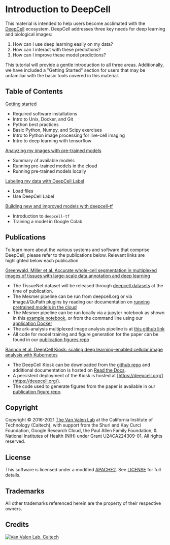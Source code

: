 # Introduction to DeepCell

This material is intended to help users become acclimated with the [DeepCell](https://www.deepcell.org/about) ecosystem. DeepCell addresses three key needs for deep learning and biological images:

1. How can I use deep learning easily on my data?
2. How can I interact with these predictions?
3. How can I improve these model predictions?

This tutorial will provide a gentle introduction to all three areas. Additionally, we have included a "Getting Started" section for users that may be unfamiliar with the basic tools covered in this material.

## Table of Contents

[Getting started](./getting_started)

* Required software installations
* Intro to Unix, Docker, and Git
* Python best practices
* Basic Python, Numpy, and Scipy exercises
* Intro to Python image processing for live-cell imaging
* Intro to deep learning with tensorflow

[Analyzing my images with pre-trained models](./pretrained_models)

* Summary of available models
* Running pre-trained models in the cloud
* Running pre-trained models locally

[Labeling my data with DeepCell Label](./data_labeling)

* Load files
* Use DeepCell Label

[Building new and improved models with deepcell-tf](./model_training)

* Introduction to `deepcell-tf`
* Training a model in Google Colab

## Publications

To learn more about the various systems and software that comprise DeepCell, please refer to the publications below. Relevant links are highlighted below each publication

[Greenwald, Miller et al. Accurate whole-cell segmentation in multiplexed images of tissues with large-scale data annotation and deep learning](https://www.biorxiv.org/content/10.1101/2021.03.01.431313v2)

* The TissueNet dataset will be released through [deepcell.datasets](https://datasets.deepcell.org) at the time of publication.
* The Mesmer pipeline can be run from deepcell.org or via ImageJ/QuPath plugins by reading our documentation on [running pretrained models in the cloud](./pretrained_models#running-pre-trained-models-in-the-cloud)
* The Mesmer pipeline can be run locally via a jupyter notebook as shown in this [example notebook](https://github.com/vanvalenlab/deepcell-tf/blob/master/notebooks/applications/Mesmer-Application.ipynb), or from the command line using our [application Docker](https://github.com/vanvalenlab/deepcell-applications/blob/master/README.md)
* The ark-analysis multiplexed image analysis pipeline is at [this github link](https://github.com/angelolab/ark-analysis)
* All code for model training and figure generation for the paper can be found in our [publication figures repo](https://github.com/vanvalenlab/publication-figures/tree/master/2021-Greenwald_Miller_et_al-Mesmer)

[Bannon et al. DeepCell Kiosk: scaling deep learning–enabled cellular image analysis with Kubernetes](https://doi.org/10.1038/s41592-020-01023-0)

* The DeepCell Kiosk can be downloaded from the [github repo](https://github.com/vanvalenlab/kiosk-console) and additional documentation is hosted on [Read the Docs](https://deepcell-kiosk.readthedocs.io/en/master/GETTING_STARTED.html).
* A persistent deployment of the Kiosk is hosted at [https://deepcell.org/](https://deepcell.org/).
* The code used to generate figures from the paper is available in our [publication figure repo](https://github.com/vanvalenlab/publication-figures/tree/mesmer_update/2020-Bannon_et_al-Kiosk).

## Copyright

Copyright © 2016-2021 [The Van Valen Lab](http://www.vanvalen.caltech.edu/) at the California Institute of Technology (Caltech), with support from the Shurl and Kay Curci Foundation, Google Research Cloud, the Paul Allen Family Foundation, & National Institutes of Health (NIH) under Grant U24CA224309-01.
All rights reserved.

## License

This software is licensed under a modified [APACHE2](https://github.com/vanvalenlab/intro-to-deepcell/blob/master/LICENSE). See [LICENSE](https://github.com/vanvalenlab/intro-to-deepcell/blob/master/LICENSE) for full details.

## Trademarks

All other trademarks referenced herein are the property of their respective owners.

## Credits

[![Van Valen Lab, Caltech](https://upload.wikimedia.org/wikipedia/commons/7/75/Caltech_Logo.svg)](http://www.vanvalen.caltech.edu/)
